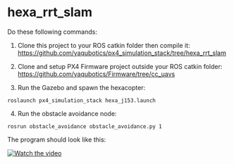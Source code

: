 # hexa_rrt_slam

Do these following commands:
1. Clone this project to your ROS catkin folder then compile it:
https://github.com/yaqubotics/px4_simulation_stack/tree/hexa_rrt_slam

2. Clone and setup PX4 Firmware project outside your ROS catkin folder:
https://github.com/yaqubotics/Firmware/tree/cc_uavs

3. Run the Gazebo and spawn the hexacopter:
```
roslaunch px4_simulation_stack hexa_j153.launch
```

4. Run the obstacle avoidance node:
```
rosrun obstacle_avoidance obstacle_avoidance.py 1
```

The program should look like this:

[![Watch the video](https://img.youtube.com/vi/PnuEB_RsXnw/maxresdefault.jpg)](https://youtu.be/PnuEB_RsXnw)
